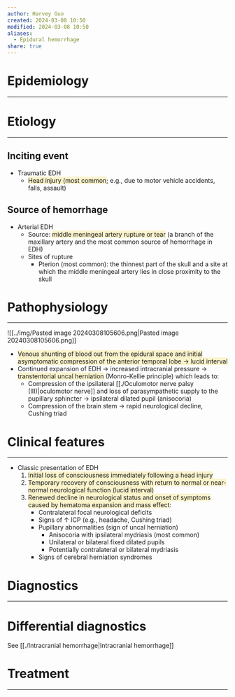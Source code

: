 ```yaml
---
author: Harvey Guo
created: 2024-03-08 10:50
modified: 2024-03-08 10:50
aliases:
  - Epidural hemorrhage
share: true
---
```

# Epidemiology
---


# Etiology
---
## Inciting event
- Traumatic EDH
	- <span style="background:rgba(240, 200, 0, 0.2)">Head injury (most common</span>; e.g., due to motor vehicle accidents, falls, assault)
## Source of hemorrhage
- Arterial EDH
	- Source: <span style="background:rgba(240, 200, 0, 0.2)">middle meningeal artery rupture or tear</span> (a branch of the maxillary artery and the most common source of hemorrhage in EDH)
	- Sites of rupture 
		- Pterion (most common): the thinnest part of the skull and a site at which the middle meningeal artery lies in close proximity to the skull

# Pathophysiology
---
![[../img/Pasted image 20240308105606.png|Pasted image 20240308105606.png]]
- <span style="background:rgba(240, 200, 0, 0.2)">Venous shunting of blood out from the epidural space and initial asymptomatic compression of the anterior temporal lobe → lucid interval</span>
- Continued expansion of EDH → increased intracranial pressure → <span style="background:rgba(240, 200, 0, 0.2)">transtentorial uncal herniation</span> (Monro-Kellie principle) which leads to: 
	- Compression of the ipsilateral [[./Oculomotor nerve palsy (III)|oculomotor nerve]] and loss of parasympathetic supply to the pupillary sphincter → ipsilateral dilated pupil (anisocoria)
	- Compression of the brain stem → rapid neurological decline, Cushing triad
# Clinical features
---
- Classic presentation of EDH
	1. <span style="background:rgba(240, 200, 0, 0.2)">Initial loss of consciousness immediately following a head injury</span>
	2. <span style="background:rgba(240, 200, 0, 0.2)">Temporary recovery of consciousness with return to normal or near-normal neurological function (lucid interval)</span>
	3. <span style="background:rgba(240, 200, 0, 0.2)">Renewed decline in neurological status and onset of symptoms caused by hematoma expansion and mass effect</span>: 
		- Contralateral focal neurological deficits 
		- Signs of ↑ ICP (e.g., headache, Cushing triad) 
		- Pupillary abnormalities (sign of uncal herniation) 
			- Anisocoria with ipsilateral mydriasis (most common)
			- Unilateral or bilateral fixed dilated pupils
			- Potentially contralateral or bilateral mydriasis
		- Signs of cerebral herniation syndromes


# Diagnostics
---
# Differential diagnostics
See [[./Intracranial hemorrhage|Intracranial hemorrhage]]

# Treatment
---

